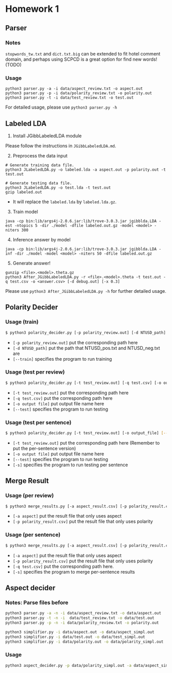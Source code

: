 # Homework 1


## Parser

### Notes

`stopwords_tw.txt` and `dict.txt.big` can be extended to fit hotel comment domain,
and perhaps using SCPCD is a great option for find new words! (TODO)

### Usage

```
python3 parser.py -a -i data/aspect_review.txt -o aspect.out
python3 parser.py -p -i data/polarity_review.txt -o polarity.out
python3 parser.py -t -i data/test_review.txt -o test.out
```

For detailed usage, please use `python3 parser.py -h`


## Labeled LDA

1. Install JGibbLabeledLDA module

Please follow the instructions in `JGibbLabeledLDA.md`.

2. Preprocess the data input

```
# Generate training data file.
python3 JLabeledLDA.py -o labeled.lda -a aspect.out -p polarity.out -t test.out

# Generate testing data file.
python3 JLabeledLDA.py -o test.lda -t test.out
gzip labeled.out
```

* It will replace the `labeled.lda` by `labeled.lda.gz`.

3. Train model

```
java -cp bin:lib/args4j-2.0.6.jar:lib/trove-3.0.3.jar jgibblda.LDA -est -ntopics 5 -dir ./model -dfile labeled.out.gz -model <model> -niters 300
```

4. Inference answer by model

```
java -cp bin:lib/args4j-2.0.6.jar:lib/trove-3.0.3.jar jgibblda.LDA -inf -dir ./model -model <model> -niters 50 -dfile labeled.out.gz
```

5. Generate answer!

```
gunzip <file>.<model>.theta.gz
python3 After_JGibbLabeledLDA.py -r <file>.<model>.theta -t test.out -q test.csv -o <answer.csv> [-d debug.out] [-x 0.3]
```

Please use `python3 After_JGibbLabeledLDA.py -h` for further detailed usage.


## Polarity Decider

### Usage (train)

```bash
$ python3 polarity_decider.py [-p polarity_review.out] [-d NTUSD_path] [--train]
```

* `[-p polarity_review.out]` put the corresponding path here
* `[-d NTUSD_path]` put the path that NTUSD_pos.txt and NTUSD_neg.txt are
* `[--train]` specifies the program to run training

### Usage (test per review)

```bash
$ python3 polarity_decider.py [-t test_review.out] [-q test.csv] [-o output_file] [--test]
```

* `[-t test_review.out]` put the corresponding path here
* `[-q test.csv]` put the corresponding path here
* `[-o output file]` put output file name here
* `[--test]` specifies the program to run testing

### Usage (test per sentence)

```bash
$ python3 polarity_decider.py [-t test_review.out] [-o output_file] [--test] [-s]
```

* `[-t test_review.out]` put the corresponding path here (Remember to put the per-sentence version)
* `[-o output file]` put output file name here
* `[--test]` specifies the program to run testing
* `[-s]` specifies the program to run testing per sentence


## Merge Result

### Usage (per review)

```bash
$ python3 merge_results.py [-a aspect_result.csv] [-p polarity_result.csv]
```

* `[-a aspect]` put the result file that only uses aspect
* `[-p polarity_result.csv]` put the result file that only uses polarity

### Usage (per sentence)

```bash
$ python3 merge_results.py [-a aspect_result.csv] [-p polarity_result.csv] [-q test.csv] [-s]
```

* `[-a aspect]` put the result file that only uses aspect
* `[-p polarity_result.csv]` put the result file that only uses polarity
* `[-q test.csv]` put the corresponding path here.
* `[-s]` specifies the program to merge per-sentence results


## Aspect decider

### Notes: Parse files before
```bash
python3 parser.py -a -n -i data/aspect_review.txt -o data/aspect.out
python3 parser.py -t -n -i  data/test_review.txt -o data/test.out
python3 parser.py -p -n -i data/polarity_review.txt -o polarity.out

python3 simplifier.py -i data/aspect.out -o data/aspect_simpl.out
python3 simplifier.py -i data/test.out -o data/test_simpl.out
python3 simplifier.py -i data/polarity.out -o data/polarity_simpl.out
```

### Usage

```bash
python3 aspect_decider.py -p data/polarity_simpl.out -a data/aspect_simpl.out -t data/test_simpl.out -q data/test.csv -o Aspect_per_sentence.csv -d 0.57
```
